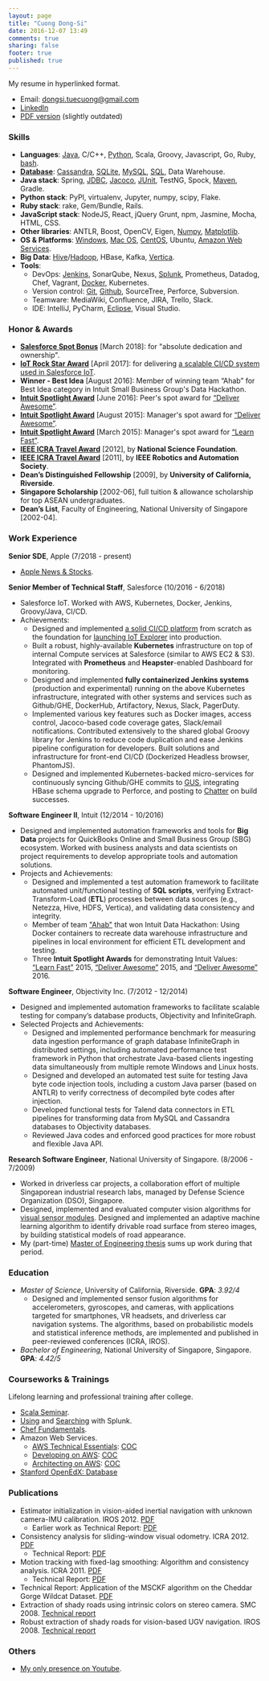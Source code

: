 ```yaml
---
layout: page
title: "Cuong Dong-Si"
date: 2016-12-07 13:49
comments: true
sharing: false
footer: true
published: true
---
```


My resume in hyperlinked format.

* Email: dongsi.tuecuong@gmail.com
* [LinkedIn](https://www.linkedin.com/in/cuong-dong-si-479b326)
* [PDF version](/download/Resume.pdf) (slightly outdated)

<!--
Checklist:

1. Unify the following versions: LinkedIn, PDF, Web (github.io).
2. Enable Publications section?
3. Compare Skills section vs Blog categories.
-->

### Skills

<!--
Want to do: Javascript, Go
-->
<!-- SKIPPED:
* Languages: Matlab, [Perl](/blog/categories/perl/).
* Database: XPath, XQuery.
* Java stack: 
  * Libraries: Guava, SLF4J, JCommander.
  * Build: Ant.
  * Test: Gatling, JMeter, JMockit, RestAssured.
-->
* **Languages**: 
  [Java](/blog/categories/java/), 
  C/C++, 
  [Python](/blog/categories/python/), 
  Scala, Groovy, Javascript, 
  Go, Ruby,
  [bash](/blog/categories/bash/). 
* [**Database**](/blog/categories/database/): 
  [Cassandra](/blog/categories/cassandra/),
  [SQLite](/blog/categories/sqlite/), 
  [MySQL](/blog/categories/mysql/),
  [SQL](/blog/categories/sql/),
  Data Warehouse.
* **Java stack**: 
  Spring, 
  [JDBC](/blog/categories/jdbc/),  <!-- Libraries -->
  [Jacoco](/blog/2017/09/23/jacoco-in-maven-project/),
  [JUnit](/blog/categories/junit/), TestNG, Spock, <!-- Test -->
  [Maven](/blog/categories/maven/), Gradle. <!-- Build -->
* **Python stack**:
  PyPI, virtualenv, 
  Jupyter, numpy, scipy,
  Flake.
* **Ruby stack**:
  rake,
  Gem/Bundle,
  Rails.
* **JavaScript stack**:
  NodeJS, React, jQuery <!-- ExpressJS, MongoDB -->
  Grunt, npm, <!-- Build -->
  Jasmine, Mocha, <!-- Test -->
  HTML, CSS.
* **Other libraries**: 
  ANTLR, Boost, OpenCV, Eigen, 
  [Numpy](/blog/categories/numpy/), 
  [Matplotlib](/blog/categories/matplotlib/).
* **OS & Platforms**: 
  [Windows](/blog/categories/windows/), 
  [Mac OS](/blog/categories/macosx/), 
  [CentOS](/blog/categories/centos/),
  Ubuntu, 
  [Amazon Web Services](/blog/categories/aws/).
* **Big Data**:
  [Hive](/blog/categories/hive/)/[Hadoop](/blog/categories/hadoop/),
  HBase,
  Kafka,
  [Vertica](/blog/categories/vertica/).
* **Tools**:
  * DevOps:
    [Jenkins](/blog/categories/jenkins/), SonarQube, Nexus, <!-- CI/CD --> 
    [Splunk](/download/training/COC_Searching_Splunk.pdf), Prometheus, Datadog, <!-- Monitoring --> 
    Chef, <!-- Configuration: Puppet, Ansible --> 
    Vagrant, <!-- Virtualization: VMWare, VirtualBox --> 
    [Docker](/blog/categories/docker/), Kubernetes. <!-- Container -->
  * Version control:
    [Git](/blog/categories/git/), 
    [Github](https://github.com/tdongsi), 
    SourceTree, 
    Perforce, Subversion.
  * Teamware:
    MediaWiki, Confluence, JIRA, Trello, Slack.
  * IDE:
    IntelliJ, PyCharm,
    [Eclipse](/blog/categories/eclipse/), 
    Visual Studio.
<!--
SKIPPED: in section, then alphabet order

Dimensional Modeling (Kimball)
Netezza
Tableau

Make
PowerShell
Rake (Ruby)
sbt (Scala)
Spinnaker
SunOS, HP-UX
[Swing](https://github.com/tdongsi/java/tree/master/my.vip.applets), 
-->
 
### Honor & Awards

* [**Salesforce Spot Bonus**](/download/awards/2018_Spot_Bonus.pdf) [March 2018]: for "absolute dedication and ownership".
* [**IoT Rock Star Award**](/download/awards/2017_IoT_Star.jpg) [April 2017]: for delivering [a scalable CI/CD system used in Salesforce IoT](/download/awards/2017_IoT_slide.jpg).
* **Winner - Best Idea** [August 2016]: Member of winning team “Ahab” for Best Idea category in Intuit Small Business Group's Data Hackathon. 
* [**Intuit Spotlight Award**](/download/awards/2016_Deliver_Awesome.pdf) [June 2016]: Peer's spot award for [“Deliver Awesome”](https://about.intuit.com/about_intuit/operating_values/).
* [**Intuit Spotlight Award**](/download/awards/2015_Deliver_Awesome.pdf) [August 2015]: Manager's spot award for [“Deliver Awesome”](https://about.intuit.com/about_intuit/operating_values/).
* [**Intuit Spotlight Award**](/download/awards/2015_Learn_Fast.pdf) [March 2015]: Manager's spot award for [“Learn Fast”](https://about.intuit.com/about_intuit/operating_values/).
* [**IEEE ICRA Travel Award**](/download/awards/ICRA_2012_Travel.pdf) [2012], by **National Science Foundation**.
* [**IEEE ICRA Travel Award**](/download/awards/ICRA_2011_Travel.pdf) [2011], by **IEEE Robotics and Automation Society**.
* **Dean’s Distinguished Fellowship** [2009], by **University of California, Riverside**.
* **Singapore Scholarship** [2002-06], full tuition & allowance scholarship for top ASEAN undergraduates.
* **Dean’s List**, Faculty of Engineering, National University of Singapore [2002-04].

<!--
* **Best committee member certificate**, IEEE NUS Student Brach Annual General Meeting [2005].
* **Champion**, IEEE All-Singapore University Tech Quiz [2005, 2006].
* **First Prize**, Vietnam National Physics Olympiad for Universities [2002]
* **Merit Prize**, Vietnam National Physics Olympiad for High Schools [2001]
-->

### Work Experience

**Senior SDE**, <a name="Apple">Apple</a> (7/2018 - present)

* [Apple News & Stocks](https://www.cnet.com/news/apple-news-adds-browse-tab-brings-news-to-stocks/).

<!--
What were your key achievements?

* Modernized Jenkins-based deployment pipelines for DEVEL/TEST/QA/STAGING: from separate, divergent, GUI-based Jenkins pipelines to unified, code-based pipelines.
  * Consistent deployment codes improve team productivity in investigating deployment issues and help experiences carried from deploying in lower environments to higher ones.
  * Refactored large code sections shared by 4 pipelines into "Jenkins shared library" to reduce copy & paste-ing code (i.e., Don't Repeat Yourself principle).
  * Various improvements to deployment systems: less parameter input, less manual update, various bug fixes in Python deployment scripts.
* PIE CLI, Secrets CLI: maintenance, bug fixing. Inherited the code base from Girish, fixed bugs despite little knowledge transfer. 
  * Made the tools more resilient against exceptional scenarios (e.g., 4xx/5xx from PIE APIs). Introduced mocking as proof of functionality.
  * Added numerous functional & unit tests to prevent regressions.
* Improved secret management practices for DevOps tools and code: using Jenkins secret files instead of moving files directly on Jenkins VM (PIE Secrets), using Jenkins secret environment variables instead of checking secrets/tokens into Github.
* Security tasks: 
  * cleaned up secrets/tokens from DevOps repos.
  * implemented HTTPS and AppleConnect (SAML) on DevOps and Orca Jenkins.
  * addressed Splunk logging requirements from ISG for devops-jenkins and orca-jenkins (PV and MR).
  * addressed Project Hogwarts audits, ASO-Security audits. 
  * checked and updated Apple root CA/trust store settings for devops-jenkins, news-orca (PV and MR), Python clients. Helped developers (esp. Data-Engineering team) to resolve related Gradle issues on their machines.
* Implemented Jenkins Splunk dashboards for DevOps-Jenkins and News-Orca. Demonstrated to Data Engineering team about Splunk queries for Jenkins operations.
* Supported Data Engineering team on their Jenkins operations. 
  * Became Okehee’s consultant (aka, personal “Stackoverflow") on Orca-Jenkins and supporting services (AppleConnect, Splunk). 
  * Created Groovy/Jenkins libraries (orca-jenkins-shared-library) and pipelines for Job-DSL and Jenkinsfile-based jobs.
* Set up a Jenkins-beta box (fs06) for different risky executions (multiple Jenkins upgrade exercises, AppleConnect) without impacting production devops-jenkins. 
* Daily Rio-build status notification: Jenkins job that runs daily to check for Rio build failures and publish to DevOps Hipchat/Slack room.
* On point for 1.33 and 1.34 Prod launches.
* Various App Config, Experiment tasks and reviews with Vijay A.
* Jupyter deployment runbook: demonstrated in News Hackathon. Personal use for 1.34 Staging/Prod launches and ad-hoc fixes for nightly QA deployments.
  * In progress. Additional works required to make it suitable for team-wide consumption (similar to early Jenkinsfile's). 
* News-Publisher in a Pod: investigated issues, fixed problems. Extended the pod (i.e., adding services) to support additional development needs of News Publisher team.
* Advocated for moving notifications to HipChat instead of emails for better experience (i.e., mailbox too noisy). Successfully implemented on devops-jenkins. 
  * Slack migration: successfully investigated for similar integration with Slack (believed impossible due to devops-jenkins in DCVPN) and adjusted devops-jenkins implementation accordingly for Slack. 
* Secrets v2: 
  * Two-way mappings (as interactive web pages) for applications and secret keys (in v1) to help DevOps team with Secrets migration.
  * Python implementation of Secrets client for creating/updating/granting buckets.
  * Update Jenkins jobs to make GUI more user-friendly (multi-selection choices).
  * Bucket-application mapping after new conflict resolution mechanism introduced in July 2019.
  
In what areas could you improve or develop?

* Better relationship and time management (a.k.a, "influence" per Apple University) with external teams (e.g., IdMS, SAML, PIE Splunk) to achieve News DevOps goals. 
* More proficient on how services in News work together, through monthly on-calls.
* Kubernetes/APC: learn APC/Kubernetes features and/or work around APC restrictions.

What goals would you like to establish for the coming year?

* Establish POCs and migration paths for Apple News services from PIE Compute to APC.
* Investigate PIE Spinnaker and create a POC, in the context of PIE Compute sunset.
* Jupyter deployment runbook: check the team's need (ok with Quip OR more convenience desired). Synchronize the runbook and Jenkins pipelines AFTER PIE Compute sunset and new deployment tool defined (e.g., Spinnaker?). 
-->

**Senior Member of Technical Staff**, <a name="Salesforce">Salesforce</a> (10/2016 - 6/2018)

* Salesforce IoT. Worked with AWS, Kubernetes, Docker, Jenkins, Groovy/Java, CI/CD.
* Achievements:
  * Designed and implemented [a solid CI/CD platform](/download/awards/2017_Promotion.jpg) from scratch as the foundation for [launching IoT Explorer](http://www.zdnet.com/article/salesforce-launches-iot-explorer-aims-to-bring-sensor-data-to-business-users/) into production. 
  * Built a robust, highly-available **Kubernetes** infrastructure on top of internal Compute services at Salesforce (similar to AWS EC2 & S3).
    Integrated with **Prometheus** and **Heapster**-enabled Dashboard for monitoring.
  * Designed and implemented **fully containerized Jenkins systems** (production and experimental) running on the above Kubernetes infrastructure, integrated with other systems and services such as Github/GHE, DockerHub, Artifactory, Nexus, Slack, PagerDuty. 
  * Implemented various key features such as Docker images, access control, Jacoco-based code coverage gates, Slack/email notifications.
    Contributed extensively to the shared global Groovy library for Jenkins to reduce code duplication and ease Jenkins pipeline configuration for developers.
    Built solutions and infrastructure for front-end CI/CD (Dockerized Headless browser, PhantomJS).
  * Designed and implemented Kubernetes-backed micro-services for continuously syncing Github/GHE commits to [GUS](https://developer.salesforce.com/blogs/engineering/2014/08/meet-gus-keeping-salesforce-agile.html), integrating HBase schema upgrade to Perforce, and posting to [Chatter](https://www.salesforce.com/products/chatter/overview/) on build successes.
<!--
  * Security Champion for the team: championing for best practices for secure, scalable, highly-available services.
-->

**Software Engineer II**, <a name="Intuit">Intuit</a> (12/2014 - 10/2016) 

* Designed and implemented automation frameworks and tools for **Big Data** projects for QuickBooks Online and Small Business Group (SBG) ecosystem. 
  Worked with business analysts and data scientists on project requirements to develop appropriate tools and automation solutions.
* Projects and Achievements:
  * Designed and implemented a test automation framework to facilitate automated unit/functional testing of **SQL scripts**, 
    verifying Extract-Transform-Load (**ETL**) processes between data sources (e.g., Netezza, Hive, HDFS, Vertica), and validating data consistency and integrity.
  * Member of team ["Ahab"](https://en.wikipedia.org/wiki/Moby-Dick) that won Intuit Data Hackathon: 
    Using Docker containers to recreate data warehouse infrastructure and pipelines in local environment for efficient ETL development and testing.
  * Three **Intuit Spotlight Awards** for demonstrating Intuit Values: [“Learn Fast”](/download/awards/2015_Learn_Fast.pdf) 2015, [“Deliver Awesome”](/download/awards/2015_Deliver_Awesome.pdf) 2015, and [“Deliver Awesome”](/download/awards/2016_Deliver_Awesome.pdf) 2016.
  
**Software Engineer**, Objectivity Inc. (7/2012 - 12/2014)

* Designed and implemented automation frameworks to facilitate scalable testing for company’s database products, Objectivity and InfiniteGraph.
* Selected Projects and Achievements:
    * Designed and implemented performance benchmark for measuring data ingestion performance of graph database InfiniteGraph in distributed settings, 
      including automated performance test framework in Python that orchestrate Java-based clients ingesting data simultaneously from multiple remote Windows and Linux hosts.
    * Designed and developed an automated test suite for testing Java byte code injection tools, including a custom Java parser (based on ANTLR) to verify correctness of decompiled byte codes after injection.
    * Developed functional tests for Talend data connectors in ETL pipelines for transforming data from MySQL and Cassandra databases to Objectivity databases.
    * Reviewed Java codes and enforced good practices for more robust and flexible Java API.

<!--
*Selected Projects and Achievements*:

* Designed and implemented test plans for measuring data ingestion performance of graph
  database InfiniteGraph in distributed multi-client settings. Set up and configured a network of eight Linux and Windows hosts with OpenSSH. Fully automated performance tests using Python scripts, in which multiple Java test applications are compiled and ingest data simultaneously from multiple remote hosts.
* Designed and developed an automated test suite for testing Java byte code injection tools, including a custom Java parser (based on ANLTR) to verify correctness of decompiled byte codes after injection.
* Developed generic-based JUnit tests for database-backed Java collection classes, based on Guava library. 5000+ JUnit tests effectively added into nightly test suite within a month.
* Developed functional tests for Talend data connectors that convert data from MySQL and Cassandra databases to Objectivity databases.
* Developed performance tests for Objectivity/DB with different network configurations and use cases to check for performance regressions. Automated generating performance reports from raw performance logs using Python.
-->

**Research Software Engineer**, National University of Singapore. (8/2006 - 7/2009)

* Worked in driverless car projects, a collaboration effort of multiple Singaporean industrial research labs, managed by Defense Science Organization (DSO), Singapore.
* Designed, implemented and evaluated computer vision algorithms for [visual sensor modules](/resume/calibration_2007.jpg). 
  Designed and implemented an adaptive machine learning algorithm to identify drivable road surface from stereo images, by building statistical models of road appearance.
* My (part-time) [Master of Engineering thesis](/download/pubs/MEng.pdf) sums up work during that period.

<!--
**Summer Intern**, Singapore Institute of Manufacturing Technology (5/2005 - 7/2005) 

* Investigated feasibility of using Java technologies for embedded systems, using TStik, STEP and TILT circuit boards and TINI development tools.
* Implemented several Java applications to interface with several embedded devices.
* Achievements: A Java application to monitor temperature and send alerts via SMS and Yahoo! Instant Messenger as well as daily email reports. Used Java Swing for GUI control panel design.
-->

### Education

* *Master of Science*, University of California, Riverside. **GPA**: *3.92/4*
  * Designed and implemented sensor fusion algorithms for accelerometers, gyroscopes, and cameras, with applications targeted for smartphones, VR headsets, and driverless car navigation systems. 
    The algorithms, based on probabilistic models and statistical inference methods, are implemented and published in peer-reviewed conferences (ICRA, IROS).
* *Bachelor of Engineering*, National University of Singapore, Singapore. **GPA**: *4.42/5*

### Courseworks & Trainings

Lifelong learning and professional training after college.

* [Scala Seminar](/download/training/COC_Scala_Seminar.pdf).
* [Using](/download/training/COC_Using_Splunk.pdf) and [Searching](/download/training/COC_Searching_Splunk.pdf) with Splunk.
* [Chef Fundamentals](/download/training/COC_Chef.pdf).
* Amazon Web Services.
  * [AWS Technical Essentials](https://aws.amazon.com/training/course-descriptions/essentials/): [COC](/download/training/COC_AWS_Essentials.pdf)
  * [Developing on AWS](https://aws.amazon.com/training/course-descriptions/developing/): [COC](/download/training/COC_Developing_on_AWS.pdf)
  * [Architecting on AWS](https://aws.amazon.com/training/course-descriptions/architect/): [COC](/download/training/COC_Architecting_on_AWS.pdf)
* [Stanford OpenEdX: Database](/download/training/2014_Database_cert.pdf)

### Publications

* Estimator initialization in vision-aided inertial navigation with unknown camera-IMU calibration. IROS 2012. [PDF](/download/pubs/DongSi2012IROS.pdf)
  * Earlier work as Technical Report: [PDF](/download/pubs/2011_VIO_Init_TR.pdf)
* Consistency analysis for sliding-window visual odometry. ICRA 2012. [PDF](/download/pubs/DongSi2012ICRA.pdf)
  * Technical Report: [PDF](/download/pubs/ICRA12_TR.pdf)
* Motion tracking with fixed-lag smoothing: Algorithm and consistency analysis. ICRA 2011. [PDF](/download/pubs/DongSi2011ICRA.pdf)
  * Technical Report: [PDF](/download/pubs/ICRA11_TR.pdf)
* Technical Report: Application of the MSCKF algorithm on the Cheddar Gorge Wildcat Dataset. [PDF](/download/pubs/2010_MSCKF_Cheddar_Gorge.pdf)
* Extraction of shady roads using intrinsic colors on stereo camera. SMC 2008. [Technical report](/download/pubs/MEng.pdf)
* Robust extraction of shady roads for vision-based UGV navigation. IROS 2008. [Technical report](/download/pubs/MEng.pdf)

### Others

* [My only presence on Youtube](/blog/2011/02/07/optical-flow-demo/). 
